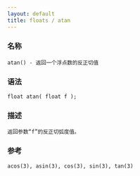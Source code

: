 ```yaml
---
layout: default
title: floats / atan
---
```


### 名称

    atan() - 返回一个浮点数的反正切值

### 语法

    float atan( float f );

### 描述

    返回参数“f”的反正切弧度值。

### 参考

    acos(3), asin(3), cos(3), sin(3), tan(3)
